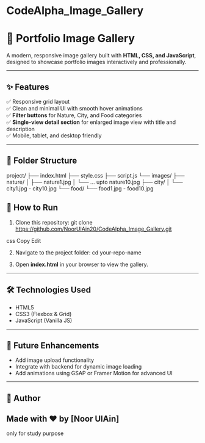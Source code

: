 # CodeAlpha_Image_Gallery
# 🌟 Portfolio Image Gallery

A modern, responsive image gallery built with **HTML, CSS, and JavaScript**, designed to showcase portfolio images interactively and professionally.

---

## ✨ **Features**

✅ Responsive grid layout  
✅ Clean and minimal UI with smooth hover animations  
✅ **Filter buttons** for Nature, City, and Food categories  
✅ **Single-view detail section** for enlarged image view with title and description  
✅ Mobile, tablet, and desktop friendly

---

## 📁 **Folder Structure**

project/
├── index.html
├── style.css
├── script.js
└── images/
├── nature/
│ ├── nature1.jpg
│ └── ... upto nature10.jpg
├── city/
│ └── city1.jpg - city10.jpg
└── food/
└── food1.jpg - food10.jpg


## 🚀 **How to Run**

1. Clone this repository:
git clone https://github.com/NoorUlAin20/CodeAlpha_Image_Gallery.git

css
Copy
Edit

2. Navigate to the project folder:
cd your-repo-name

3. Open **index.html** in your browser to view the gallery.

---

## 🛠 **Technologies Used**

- HTML5  
- CSS3 (Flexbox & Grid)  
- JavaScript (Vanilla JS)

---

## 🎯 **Future Enhancements**

- Add image upload functionality  
- Integrate with backend for dynamic image loading  
- Add animations using GSAP or Framer Motion for advanced UI

---

## 🙌 **Author**

Made with ❤ by **[Noor UlAin]**
---
only for study purpose
